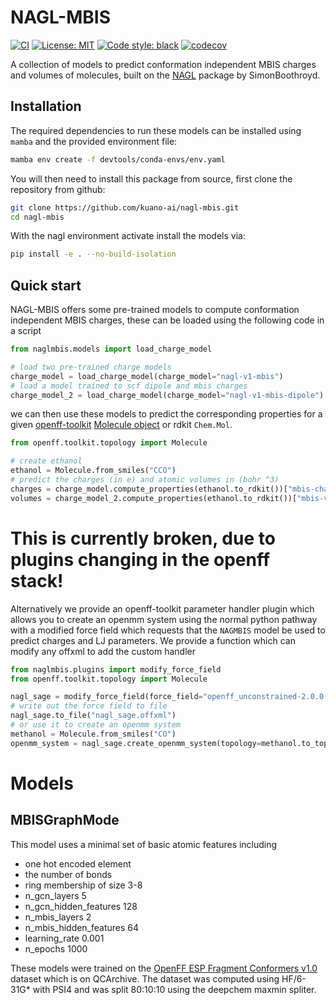 # NAGL-MBIS
[![CI](https://github.com/jthorton/nagl-mbis/actions/workflows/CI.yaml/badge.svg)](https://github.com/jthorton/nagl-mbis/actions/workflows/CI.yaml)
[![License: MIT](https://img.shields.io/badge/License-MIT-yellow.svg)](https://opensource.org/licenses/MIT)
[![Code style: black](https://img.shields.io/badge/code%20style-black-000000.svg)](https://github.com/psf/black)
[![codecov](https://codecov.io/gh/jthorton/nagl-mbis/branch/main/graph/badge.svg?token=LI1hLoCxZK)](https://codecov.io/gh/jthorton/nagl-mbis)

A collection of models to predict conformation independent MBIS charges and volumes of molecules, built on the [NAGL](https://github.com/SimonBoothroyd/nagl)
package by SimonBoothroyd.

## Installation

The required dependencies to run these models can be installed using ``mamba`` and the provided environment file:

```bash
mamba env create -f devtools/conda-envs/env.yaml
```

You will then need to install this package from source, first clone the repository from github:

```bash
git clone https://github.com/kuano-ai/nagl-mbis.git
cd nagl-mbis
```

With the nagl environment activate install the models via:

```bash
pip install -e . --no-build-isolation 
```

## Quick start
NAGL-MBIS offers some pre-trained models to compute conformation independent MBIS charges, these can be loaded
using the following code in a script

```python
from naglmbis.models import load_charge_model

# load two pre-trained charge models
charge_model = load_charge_model(charge_model="nagl-v1-mbis")
# load a model trained to scf dipole and mbis charges
charge_model_2 = load_charge_model(charge_model="nagl-v1-mbis-dipole")
```

we can then use these models to predict the corresponding properties for a given [openff-toolkit](https://github.com/openforcefield/openff-toolkit) [Molecule object](https://docs.openforcefield.org/projects/toolkit/en/stable/users/molecule_cookbook.html#cookbook-every-way-to-make-a-molecule) or rdkit `Chem.Mol`.

```python
from openff.toolkit.topology import Molecule

# create ethanol
ethanol = Molecule.from_smiles("CCO")
# predict the charges (in e) and atomic volumes in (bohr ^3)
charges = charge_model.compute_properties(ethanol.to_rdkit())["mbis-charges"]
volumes = charge_model_2.compute_properties(ethanol.to_rdkit())["mbis-volumes"]
```

# This is currently broken, due to plugins changing in the openff stack!
Alternatively we provide an openff-toolkit parameter handler plugin which allows you to create an openmm system
using the normal python pathway with a modified force field which requests that the ``NAGMBIS`` model be used to 
predict charges and LJ parameters. We provide a function which can modify any offxml to add the custom handler

```python
from naglmbis.plugins import modify_force_field
from openff.toolkit.topology import Molecule

nagl_sage = modify_force_field(force_field="openff_unconstrained-2.0.0.offxml")
# write out the force field to file
nagl_sage.to_file("nagl_sage.offxml")
# or use it to create an openmm system
methanol = Molecule.from_smiles("CO")
openmm_system = nagl_sage.create_openmm_system(topology=methanol.to_topology())
```

# Models

## MBISGraphMode

This model uses a minimal set of basic atomic features including

- one hot encoded element
- the number of bonds
- ring membership of size 3-8
- n_gcn_layers 5
- n_gcn_hidden_features 128
- n_mbis_layers 2
- n_mbis_hidden_features 64
- learning_rate 0.001
- n_epochs 1000

These models were trained on the [OpenFF ESP Fragment Conformers v1.0](https://github.com/openforcefield/qca-dataset-submission/tree/master/submissions/2022-01-16-OpenFF-ESP-Fragment-Conformers-v1.0) dataset
which is on QCArchive. The dataset was computed using HF/6-31G* with PSI4 and was split 80:10:10 using the deepchem maxmin spliter.  


